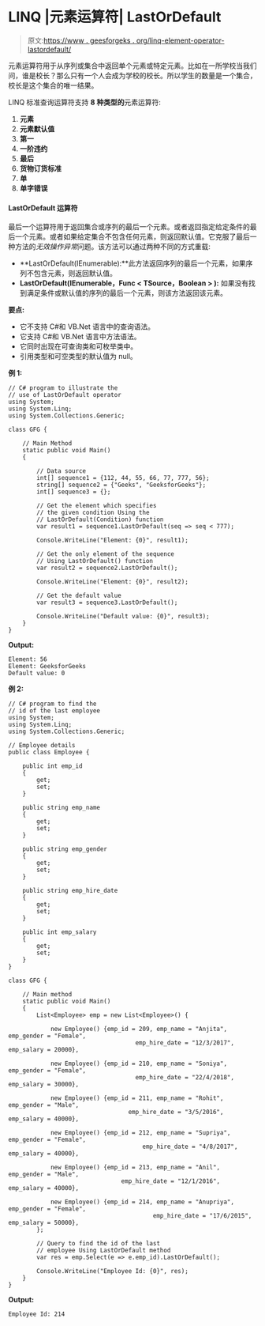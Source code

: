 # LINQ |元素运算符| LastOrDefault

> 原文:[https://www . geesforgeks . org/linq-element-operator-lastordefault/](https://www.geeksforgeeks.org/linq-element-operator-lastordefault/)

元素运算符用于从序列或集合中返回单个元素或特定元素。比如在一所学校当我们问，谁是校长？那么只有一个人会成为学校的校长。所以学生的数量是一个集合，校长是这个集合的唯一结果。

LINQ 标准查询运算符支持 **8 种类型的**元素运算符:

1.  **元素**
2.  **元素默认值**
3.  **第一**
4.  **一阶违约**
5.  **最后**
6.  **货物订货标准**
7.  **单**
8.  **单字错误**

#### LastOrDefault 运算符

最后一个运算符用于返回集合或序列的最后一个元素。或者返回指定给定条件的最后一个元素。或者如果给定集合不包含任何元素，则返回默认值。它克服了最后一种方法的*无效操作异常*问题。该方法可以通过两种不同的方式重载:

*   **LastOrDefault<t source>(IEnumerable<t source>):**此方法返回序列的最后一个元素，如果序列不包含元素，则返回默认值。
*   **LastOrDefault<t source>(IEnumerable<t source>，Func < TSource，Boolean > ):** 如果没有找到满足条件或默认值的序列的最后一个元素，则该方法返回该元素。

**要点:**

*   它不支持 C#和 VB.Net 语言中的查询语法。
*   它支持 C#和 VB.Net 语言中方法语法。
*   它同时出现在可查询类和可枚举类中。
*   引用类型和可空类型的默认值为 null。

**例 1:**

```
// C# program to illustrate the 
// use of LastOrDefault operator
using System;
using System.Linq;
using System.Collections.Generic;

class GFG {

    // Main Method
    static public void Main()
    {

        // Data source
        int[] sequence1 = {112, 44, 55, 66, 77, 777, 56};
        string[] sequence2 = {"Geeks", "GeeksforGeeks"};
        int[] sequence3 = {};

        // Get the element which specifies
        // the given condition Using the 
        // LastOrDefault(Condition) function
        var result1 = sequence1.LastOrDefault(seq => seq < 777);

        Console.WriteLine("Element: {0}", result1);

        // Get the only element of the sequence
        // Using LastOrDefault() function
        var result2 = sequence2.LastOrDefault();

        Console.WriteLine("Element: {0}", result2);

        // Get the default value
        var result3 = sequence3.LastOrDefault();

        Console.WriteLine("Default value: {0}", result3);
    }
}
```

**Output:**

```
Element: 56
Element: GeeksforGeeks
Default value: 0

```

**例 2:**

```
// C# program to find the 
// id of the last employee
using System;
using System.Linq;
using System.Collections.Generic;

// Employee details
public class Employee {

    public int emp_id
    {
        get;
        set;
    }

    public string emp_name
    {
        get;
        set;
    }

    public string emp_gender
    {
        get;
        set;
    }

    public string emp_hire_date
    {
        get;
        set;
    }

    public int emp_salary
    {
        get;
        set;
    }
}

class GFG {

    // Main method
    static public void Main()
    {
        List<Employee> emp = new List<Employee>() {

            new Employee() {emp_id = 209, emp_name = "Anjita", emp_gender = "Female",
                                    emp_hire_date = "12/3/2017", emp_salary = 20000},

            new Employee() {emp_id = 210, emp_name = "Soniya", emp_gender = "Female",
                                    emp_hire_date = "22/4/2018", emp_salary = 30000},

            new Employee() {emp_id = 211, emp_name = "Rohit", emp_gender = "Male",
                                  emp_hire_date = "3/5/2016", emp_salary = 40000},

            new Employee() {emp_id = 212, emp_name = "Supriya", emp_gender = "Female",
                                      emp_hire_date = "4/8/2017", emp_salary = 40000},

            new Employee() {emp_id = 213, emp_name = "Anil", emp_gender = "Male",
                                emp_hire_date = "12/1/2016", emp_salary = 40000},

            new Employee() {emp_id = 214, emp_name = "Anupriya", emp_gender = "Female",
                                         emp_hire_date = "17/6/2015", emp_salary = 50000},
        };

        // Query to find the id of the last 
        // employee Using LastOrDefault method
        var res = emp.Select(e => e.emp_id).LastOrDefault();

        Console.WriteLine("Employee Id: {0}", res);
    }
}
```

**Output:**

```
Employee Id: 214

```